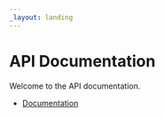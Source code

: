 ```yaml
---
_layout: landing
---
```


# API Documentation

Welcome to the API documentation.

- [Documentation](/api/ASE_Assignment.html)


